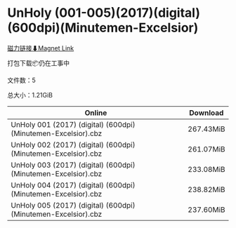 # UnHoly (001-005)(2017)(digital)(600dpi)(Minutemen-Excelsior)

[磁力链接⬇Magnet Link](magnet:?xt=urn:btih:bb3784d680c2c51115b76c7d321810485ee58cf2&dn=UnHoly%20%28001-005%29%282017%29%28digital%29%28600dpi%29%28Minutemen-Excelsior%29)

打包下载📦仍在工事中

文件数：5

总大小：1.21GiB

Online | Download
--- | ---
UnHoly 001 (2017) (digital) (600dpi) (Minutemen-Excelsior).cbz | 267.43MiB
UnHoly 002 (2017) (digital) (600dpi) (Minutemen-Excelsior).cbz | 261.07MiB
UnHoly 003 (2017) (digital) (600dpi) (Minutemen-Excelsior).cbz | 233.08MiB
UnHoly 004 (2017) (digital) (600dpi) (Minutemen-Excelsior).cbz | 238.82MiB
UnHoly 005 (2017) (digital) (600dpi) (Minutemen-Excelsior).cbz | 237.60MiB